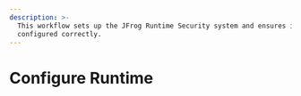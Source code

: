 ```yaml
---
description: >-
  This workflow sets up the JFrog Runtime Security system and ensures it’s
  configured correctly.
---
```


# Configure Runtime



##
